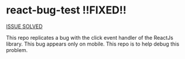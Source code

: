 react-bug-test !!FIXED!!
==============

[ISSUE SOLVED](https://github.com/facebook/react/issues/2055#comments)

This repo replicates a bug with the click event handler of the ReactJs library. This bug appears only on mobile.
This repo is to help debug this problem.
